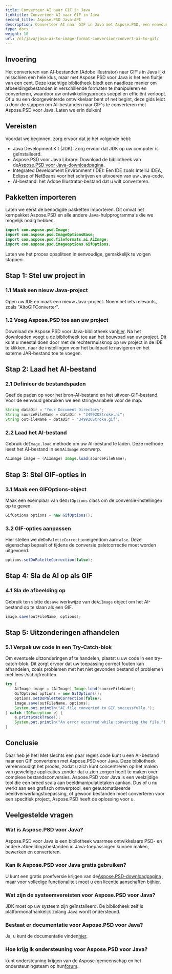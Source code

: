 ```yaml
---
title: Converteer AI naar GIF in Java
linktitle: Converteer AI naar GIF in Java
second_title: Aspose.PSD Java-API
description: Converteer AI naar GIF in Java met Aspose.PSD, een eenvoudige, efficiënte handleiding voor ontwikkelaars. Leer de vereisten, stappen en veelgestelde vragen voor een naadloze conversie.
type: docs
weight: 10
url: /nl/java/java-ai-to-image-format-conversion/convert-ai-to-gif/
---
```

## Invoering
Het converteren van AI-bestanden (Adobe Illustrator) naar GIF's in Java lijkt misschien een hele klus, maar met Aspose.PSD voor Java is het een fluitje van een cent. Deze krachtige bibliotheek biedt een naadloze manier om afbeeldingsbestanden in verschillende formaten te manipuleren en converteren, waardoor uw ontwikkelingsproces soepel en efficiënt verloopt. Of u nu een doorgewinterde ontwikkelaar bent of net begint, deze gids leidt u door de stappen om AI-bestanden naar GIF's te converteren met Aspose.PSD voor Java. Laten we erin duiken!
## Vereisten
Voordat we beginnen, zorg ervoor dat je het volgende hebt:
- Java Development Kit (JDK): Zorg ervoor dat JDK op uw computer is geïnstalleerd.
- Aspose.PSD voor Java Library: Download de bibliotheek van de[Aspose.PSD voor Java-downloadpagina](https://releases.aspose.com/psd/java/).
- Integrated Development Environment (IDE): Een IDE zoals IntelliJ IDEA, Eclipse of NetBeans voor het schrijven en uitvoeren van uw Java-code.
- AI-bestand: het Adobe Illustrator-bestand dat u wilt converteren.
## Pakketten importeren
Laten we eerst de benodigde pakketten importeren. Dit omvat het kernpakket Aspose.PSD en alle andere Java-hulpprogramma's die we mogelijk nodig hebben.
```java
import com.aspose.psd.Image;
import com.aspose.psd.ImageOptionsBase;
import com.aspose.psd.fileformats.ai.AiImage;
import com.aspose.psd.imageoptions.GifOptions;
```
Laten we het proces opsplitsen in eenvoudige, gemakkelijk te volgen stappen.
## Stap 1: Stel uw project in
### 1.1 Maak een nieuw Java-project
Open uw IDE en maak een nieuw Java-project. Noem het iets relevants, zoals "AItoGIFConverter".
### 1.2 Voeg Aspose.PSD toe aan uw project
 Download de Aspose.PSD voor Java-bibliotheek van[hier](https://releases.aspose.com/psd/java/). Na het downloaden voegt u de bibliotheek toe aan het bouwpad van uw project. Dit kunt u meestal doen door met de rechtermuisknop op uw project in de IDE te klikken, naar de instellingen voor het buildpad te navigeren en het externe JAR-bestand toe te voegen.
## Stap 2: Laad het AI-bestand
### 2.1 Definieer de bestandspaden
Geef de paden op voor het bron-AI-bestand en het uitvoer-GIF-bestand. Voor de eenvoud gebruiken we een stringvariabele voor de map.
```java
String dataDir = "Your Document Directory";
String sourceFileName = dataDir + "34992OStroke.ai";
String outFileName = dataDir + "34992OStroke.gif";
```
### 2.2 Laad het AI-bestand
 Gebruik de`Image.load` methode om uw AI-bestand te laden. Deze methode leest het AI-bestand in een`AiImage` voorwerp.
```java
AiImage image = (AiImage) Image.load(sourceFileName);
```
## Stap 3: Stel GIF-opties in
### 3.1 Maak een GIFOptions-object
 Maak een exemplaar van de`GifOptions` class om de conversie-instellingen op te geven.
```java
GifOptions options = new GifOptions();
```
### 3.2 GIF-opties aanpassen
 Hier stellen we de`DoPaletteCorrection`eigendom aan`false`. Deze eigenschap bepaalt of tijdens de conversie paletcorrectie moet worden uitgevoerd.
```java
options.setDoPaletteCorrection(false);
```
## Stap 4: Sla de AI op als GIF
### 4.1 Sla de afbeelding op
 Gebruik ten slotte de`save` werkwijze van de`AiImage` object om het AI-bestand op te slaan als een GIF.
```java
image.save(outFileName, options);
```
## Stap 5: Uitzonderingen afhandelen
### 5.1 Verpak uw code in een Try-Catch-blok
Om eventuele uitzonderingen af te handelen, plaatst u uw code in een try-catch-blok. Dit zorgt ervoor dat uw toepassing correct fouten kan afhandelen, zoals problemen met het niet gevonden bestand of problemen met lees-/schrijfrechten.
```java
try {
    AiImage image = (AiImage) Image.load(sourceFileName);
    GifOptions options = new GifOptions();
    options.setDoPaletteCorrection(false);
    image.save(outFileName, options);
    System.out.println("AI file converted to GIF successfully.");
} catch (IOException e) {
    e.printStackTrace();
    System.out.println("An error occurred while converting the file.");
}
```
## Conclusie
Daar heb je het! Met slechts een paar regels code kunt u een AI-bestand naar een GIF converteren met Aspose.PSD voor Java. Deze bibliotheek vereenvoudigt het proces, zodat u zich kunt concentreren op het maken van geweldige applicaties zonder dat u zich zorgen hoeft te maken over complexe bestandsconversies. 
Aspose.PSD voor Java is een veelzijdige tool die een breed scala aan beeldmanipulatietaken aankan. Dus of u nu werkt aan een grafisch ontwerptool, een geautomatiseerde beeldverwerkingstoepassing, of gewoon bestanden moet converteren voor een specifiek project, Aspose.PSD heeft de oplossing voor u.
## Veelgestelde vragen
### Wat is Aspose.PSD voor Java?
Aspose.PSD voor Java is een bibliotheek waarmee ontwikkelaars PSD- en andere afbeeldingsbestanden in Java-toepassingen kunnen maken, bewerken en converteren.
### Kan ik Aspose.PSD voor Java gratis gebruiken?
 U kunt een gratis proefversie krijgen van de[Aspose.PSD-downloadpagina](https://releases.aspose.com/) , maar voor volledige functionaliteit moet u een licentie aanschaffen bij[hier](https://purchase.aspose.com/buy).
### Wat zijn de systeemvereisten voor Aspose.PSD voor Java?
JDK moet op uw systeem zijn geïnstalleerd. De bibliotheek zelf is platformonafhankelijk zolang Java wordt ondersteund.
### Bestaat er documentatie voor Aspose.PSD voor Java?
 Ja, u kunt de documentatie vinden[hier](https://reference.aspose.com/psd/java/).
### Hoe krijg ik ondersteuning voor Aspose.PSD voor Java?
 kunt ondersteuning krijgen van de Aspose-gemeenschap en het ondersteuningsteam op hun[forum](https://forum.aspose.com/c/psd/34).